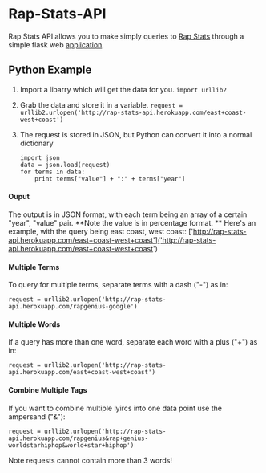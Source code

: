 Rap-Stats-API
=============

Rap Stats API allows you to make simply queries to [Rap Stats](http://www.rapgenius.com/rapstats) through a simple flask web [application](http://rap-stats-api.herokuapp.com/).  

Python Example
--------------

1. Import a libarry which will get the data for you.
    `import urllib2`
2. Grab the data and store it in a variable.
	`request = urllib2.urlopen('http://rap-stats-api.herokuapp.com/east+coast-west+coast')`
3.	The request is stored in JSON, but Python can convert it into a normal dictionary

		
		import json
        data = json.load(request) 
	    for terms in data:
		    print terms["value"] + ":" + terms["year"]

#### Ouput
The output is in JSON format, with each term being an array of a certain "year", "value" pair. **Note the value is in percentage format.
** Here's an example, with the query being east coast, west coast: ['http://rap-stats-api.herokuapp.com/east+coast-west+coast']('http://rap-stats-api.herokuapp.com/east+coast-west+coast')
#### Multiple Terms
To query for multiple terms, separate terms with a dash ("-") as in:

`request = urllib2.urlopen('http://rap-stats-api.herokuapp.com/rapgenius-google')`

#### Multiple Words
If a query has more than one word, separate each word with a plus ("+") as in:

`request = urllib2.urlopen('http://rap-stats-api.herokuapp.com/east+coast-west+coast')`

#### Combine Multiple Tags
If you want to combine multiple lyircs into one data point use the ampersand ("&"):

`request = urllib2.urlopen('http://rap-stats-api.herokuapp.com/rapgenius&rap+genius-worldstarhiphop&world+star+hiphop')`

Note requests cannot contain more than 3 words!
